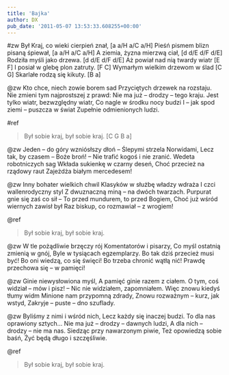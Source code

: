 ```yaml
---
title: 'Bajka'
author: DX
pub_date: '2011-05-07 13:53:33.608255+00:00'
---
```


#zw
Był Kraj, co wieki cierpień znał, [a a/H a/C a/H]
Pieśń pismem blizn pisaną śpiewał, [a a/H a/C a/H]
A ziemia, żyzna mierzwą ciał, [d d/E d/F d/E]
Rodziła myśli jako drzewa. [d d/E d/F d/E]
Aż powiał nad nią twardy wiatr [E F]
I posiał w glebę plon zatruty. [F C]
Wymarłym wielkim drzewom w ślad [C G]
Skarlałe rodzą się kikuty. [B a]

@zw
Kto chce, niech zowie borem sad
Przyciętych drzewek na rozstaju.
Nie zmieni tym najprostszej z prawd:
Nie ma już – drodzy – tego kraju.
Jest tylko wiatr, bezwzględny wiatr,
Co nagle w środku nocy budzi
I – jak spod ziemi – puszcza w świat
Zupełnie odmienionych ludzi.

#ref
>Był sobie kraj, był sobie kraj. [C G B a]

@zw
Jeden – do góry wzniósłszy dłoń –
Ślepymi strzela Norwidami,
Lecz tak, by czasem – Boże broń! –
Nie trafić kogoś i nie zranić.
Wedeta robotniczych sag
Wkłada sukienkę w czarny deseń,
Choć przecież na rządowy raut
Zajeżdża białym mercedesem!

@zw
Inny bohater wielkich chwil
Klasyków w służbę władzy wdraża
I czci wallenrodyczny styl
Z dwuznaczną miną – na dwóch twarzach.
Purpurat gnie się zaś co sił –
To przed mundurem, to przed Bogiem,
Choć już wśród wiernych zawisł był
Raz biskup, co rozmawiał – z wrogiem!

@ref
>Był sobie kraj, był sobie kraj.

@zw
W tle pożądliwie brzęczy rój
Komentatorów i pisarzy,
Co myśl ostatnią zmienią w gnój,
Byle w tysiącach egzemplarzy.
Bo tak dziś przecież musi być!
Bo oni wiedzą, co się święci!
Bo trzeba chronić wątłą nić!
Prawdę przechowa się – w pamięci!

@zw
Ginie niewysłowiona myśl,
A pamięć ginie razem z ciałem.
O tym, coś widział – mów i pisz!
– Nic nie widziałem, zapomniałem.
Więc znowu kiedyś tłumy widm
Minione nam przypomną zdrady,
Znowu rozważnym – kurz, jak wstyd,
Zakryje – puste – dno szuflady.

@zw
Byliśmy z nimi i wśród nich,
Lecz każdy się inaczej budzi.
To dla nas oprawiony sztych…
Nie ma już – drodzy – dawnych ludzi,
A dla nich – drodzy – nie ma nas.
Siedząc przy nawarzonym piwie,
Też opowiedzą sobie baśń,
Żyć będą długo i szczęśliwie.

@ref
>Był sobie kraj, był sobie kraj.